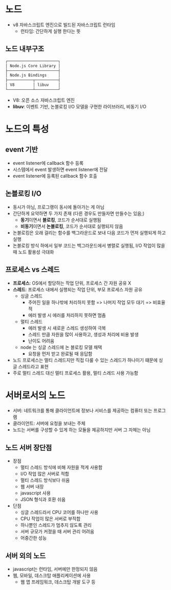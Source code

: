 # 노드
- v8 자바스크립트 엔진으로 빌드된 자바스크립트 런타임
  - 런타임: 간단하게 실행 한다는 뜻

## 노드 내부구조
```bash
┌──────────────────────┐
│ Node.js Core Library │
├──────────────────────┤
│ Node.js Bindings     │
├───────────┬──────────┤
│ V8        │ libuv    │
└───────────┴──────────┘
```
- V8: 오픈 소스 자바스크립트 엔진
- **libuv**: 이벤트 기반, 논블로킹 I/O 모델을 구현한 라이브러리, 비동기 I/O

# 노드의 특성
## event 기반
- event listener에 callback 함수 등록
- 시스템에서 event 발생하면 event listener에 전달
- event listener에 등록된 callback 함수 호출
## 논블로킹 I/O
- 동시가 아님, 프로그랭이 동시에 돌아가는 게 아님
- 간단하게 요약하면 두 가지 존재 (다른 경우도 만들자면 만들수는 있음;)
  - **동기**이면서 **블로킹**, 코드가 순서대로 실행됨
  - **비동기**이면서 **논블로킹**, 코드가 순서대로 실행되지 않음
- 논블로킹은 오래 걸리는 함수를 백그라운드로 보내 다음 코드가 먼저 실행되게 하고 실행 
- 논블로킹 방식 하에서 일부 코드는 백그라운드에서 병렬로 실행됨, I/O 작업이 많을 때 노드 활용성 극대화
## 프로세스 vs 스레드
- **프로세스**: OS에서 할당하는 작업 단위, 프로세스 간 자원 공유 X
- **스레드**: 프로세스 내에서 실행되는 작업 단위, 부모 프로세스 자원 공유
  - 싱글 스레드
    - 주어진 일을 하나밖에 처리하지 못함 => 나머지 작업 모두 대기 => 비효율적
    - 에러 발생 시 에러를 처리하지 못하면 멈춤
  - 멀티 스레드
    - 에러 발생 시 새로운 스레드 생성하여 극복
    - 스레드 만큼 자원을 많이 사용하고, 생성과 처리에 비용 발생
    - 난이도 어려움
  - node 는 싱글 스레드에 논 블로킹 모델 채택
    - 요청을 먼저 받고 완료될 때 응답함
- 노드 프로세스는 멀티 스레드지만 직접 다룰 수 있는 스레드가 하나이기 떄문에 싱글 스레드라고 표현
- 주로 멀티 스레드 대신 멀티 프로세스 활용, 멀티 스레드 사용 가능함
# 서버로서의 노드
- 서버: 네트워크를 통해 클라이언트에 정보나 서비스를 제공하는 컴퓨터 또는 프로그램
- 클라이언트: 서버에 요청을 보내는 주체
- 노드는 서버를 구성할 수 있게 하는 모듈을 제공하지만 서버 그 자체는 아님
## 노드 서버 장단점
- 장점
  - 멀티 스레드 방식에 비해 자원을 적게 사용함
  - I/O 작업 많은 서버로 적합
  - 멀티 스레드 방식보다 쉬움
  - 웹 서버 내장
  - javascript 사용
  - JSON 형식과 호환 쉬움
- 단점
  - 싱글 스레드라서 CPU 코어를 하나만 사용
  - CPU 작업이 많은 서버로 부적합
  - 하나뿐인 스레드가 멈추지 않도록 관리
  - 서버 규모가 커졌을 때 서버 관리 어려움
  - 어중간한 성능
## 서버 외의 노드
- javascript는 런타임, 서버에만 한정되지 않음
- 웹, 모바일, 데스크탑 애플리케이션에 사용
  - 웹 앱 프레임워크, 데스크탑 개발 도구 등
  